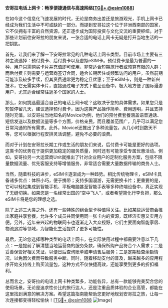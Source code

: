 **安哥拉电话上网卡：畅享便捷通信与高速网络[[TG💪+ @esim1088](https://t.me/s/esim1088)]**

在如今这个信息化飞速发展的时代，无论是商务出差还是旅游观光，手机上网卡已经成为我们生活中不可或缺的一部分。而提到安哥拉这个位于非洲西南部的国家，它不仅拥有丰富的自然资源，还正逐步成为国际投资与文化交流的重要枢纽。对于那些计划前往安哥拉的朋友来说，一张合适的电话上网卡无疑是打开当地生活的一把钥匙。

首先，让我们来了解一下安哥拉常见的几种电话上网卡类型。目前市场上主要有三种主流选择：预付费卡、后付费卡以及虚拟eSIM卡。预付费卡是最为普遍的一种，用户只需购买卡片并充值即可使用，非常适合短期旅行者或预算有限的人群；而后付费卡则需要与运营商签订合同，适合长期居住或频繁访问的用户，虽然前期可能涉及较多手续，但其资费通常更为稳定且优惠；至于eSIM卡，则是一种新兴技术，它无需实体卡片，直接通过电子方式下载至设备中，极大地方便了国际漫游用户，尤其适合经常往返多个国家的人士。

那么，如何挑选最适合自己的电话上网卡呢？这取决于您的具体需求。如果您只是短暂停留几天，建议选择预付费卡，因为这类产品操作简单、费用透明，并且支持随时充值。以安哥拉当地知名的Movicel为例，他们的预付费套餐涵盖语音通话、短信发送以及数据流量等多个方面，价格亲民，而且覆盖范围广，几乎可以满足您日常沟通的所有需求。此外，Movicel还推出了多种流量包，从几小时到数天不等，您可以根据行程安排灵活调整，避免不必要的浪费。

而对于计划在安哥拉长期工作或生活的朋友们来说，后付费卡可能是更好的选项。这类卡的优势在于提供更加稳定的服务质量，同时还有可能享受专属优惠活动。例如，安哥拉另一大运营商Unit就推出了针对企业用户的定制化服务方案，包括不限量数据流量、优先客服支持等增值服务，非常适合需要大量数据传输的商务人士。

当然，随着科技的进步，eSIM卡逐渐成为一种趋势。相比传统物理卡，eSIM卡具备诸多优点：体积小巧，便于携带；支持多国漫游，无需更换卡片；更重要的是，它可以轻松集成到智能手机、平板电脑甚至智能手表等多种终端设备中，真正实现了无缝切换。如果您是一名经常出国的“空中飞人”，或者希望简化行李负担，那么eSIM卡将是您的理想之选。

除了上述三大类之外，还有一些特殊的组合型卡种值得关注。比如某些运营商会推出家庭共享套餐，允许多个成员共同使用同一张卡内的资源，既经济实惠又实用方便。另外，近年来兴起的物联网卡也逐渐走入大众视野，它们主要面向智能家居、物流追踪等领域，为智能化生活提供了更多可能性。

最后，无论您选择哪种类型的电话上网卡，在实际使用过程中都需要注意以下几点：一是提前了解清楚当地运营商的服务条款，确保所购产品符合个人需求；二是妥善保管好相关凭证，以便日后查询账单或申请售后服务；三是定期检查余额情况，以免因欠费而导致服务中断。同时，随着移动支付的普及，越来越多的应用程序开始支持线上购买流量包，这种方式不仅快捷高效，还能享受到更多的折扣福利。

总而言之，安哥拉的电话上网卡种类繁多，功能各异，总有一款能够完美契合您的使用场景。无论是追求性价比的旅行达人，还是注重品质体验的企业高管，都能在这里找到满意的解决方案。希望这篇指南能帮助您更好地规划安哥拉之旅，让每一次连接都变得轻松愉快！[[TG💪+ @esim1088](https://t.me/s/esim1088) ![Image](https://i.postimg.cc/4NQfJmqS/Snipaste-2025-05-13-00-14-12.png)]
